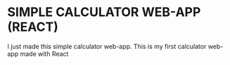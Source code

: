 # SIMPLE CALCULATOR WEB-APP (REACT)

I just made this simple calculator web-app.
This is my first calculator web-app made with React
